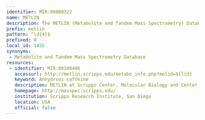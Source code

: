 ```yaml
---
identifier: MIR:00000322
name: METLIN
description: The METLIN (Metabolite and Tandem Mass Spectrometry) Database is a repository of metabolite information as well as tandem mass spectrometry data, providing public access to its comprehensive MS and MS/MS metabolite data. An annotated list of known metabolites and their mass, chemical formula, and structure are available, with each metabolite linked to external resources for further reference and inquiry.
prefix: metlin
pattern: ^\d{4}$
prefixed: 0
local_id: 1455
synonyms:
 - Metabolite and Tandem Mass Spectrometry Database
resources:
 - identifier: MIR:00100406
   accessurl: http://metlin.scripps.edu/metabo_info.php?molid=${lid}
   keyword: Anhydrous caffeine
   description: METLIN at Scripps Center, Molecular Biology and Center for Mass Spectrometry, La Jolla
   homepage: http://masspec.scripps.edu/
   institution: Scripps Research Institute, San Diego
   location: USA
   official: false
---
```

